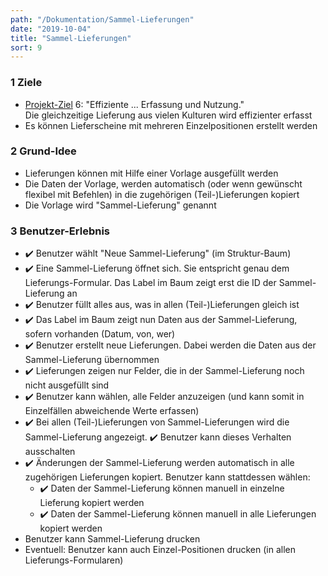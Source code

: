 ```yaml
---
path: "/Dokumentation/Sammel-Lieferungen"
date: "2019-10-04"
title: "Sammel-Lieferungen"
sort: 9
---
```


### 1	Ziele
- [Projekt-Ziel](/Dokumentation/Ziele) 6: "Effiziente ... Erfassung und Nutzung."<br/>
  Die gleichzeitige Lieferung aus vielen Kulturen wird effizienter erfasst
- Es können Lieferscheine mit mehreren Einzelpositionen erstellt werden

### 2 Grund-Idee
- Lieferungen können mit Hilfe einer Vorlage ausgefüllt werden
- Die Daten der Vorlage, werden automatisch (oder wenn gewünscht flexibel mit Befehlen) in die zugehörigen (Teil-)Lieferungen kopiert
- Die Vorlage wird "Sammel-Lieferung" genannt

### 3	Benutzer-Erlebnis
- :heavy_check_mark: Benutzer wählt "Neue Sammel-Lieferung" (im Struktur-Baum)
- :heavy_check_mark: Eine Sammel-Lieferung öffnet sich. Sie entspricht genau dem Lieferungs-Formular. Das Label im Baum zeigt erst die ID der Sammel-Lieferung an
- :heavy_check_mark: Benutzer füllt alles aus, was in allen (Teil-)Lieferungen gleich ist
- :heavy_check_mark: Das Label im Baum zeigt nun Daten aus der Sammel-Lieferung, sofern vorhanden (Datum, von, wer)
- :heavy_check_mark: Benutzer erstellt neue Lieferungen. Dabei werden die Daten aus der Sammel-Lieferung übernommen
- :heavy_check_mark: Lieferungen zeigen nur Felder, die in der Sammel-Lieferung noch nicht ausgefüllt sind
- :heavy_check_mark: Benutzer kann wählen, alle Felder anzuzeigen (und kann somit in Einzelfällen abweichende Werte erfassen)
- :heavy_check_mark: Bei allen (Teil-)Lieferungen von Sammel-Lieferungen wird die Sammel-Lieferung angezeigt. :heavy_check_mark: Benutzer kann dieses Verhalten ausschalten
- :heavy_check_mark: Änderungen der Sammel-Lieferung werden automatisch in alle zugehörigen Lieferungen kopiert. Benutzer kann stattdessen wählen: 
  - :heavy_check_mark: Daten der Sammel-Lieferung können manuell in einzelne Lieferung kopiert werden
  - :heavy_check_mark: Daten der Sammel-Lieferung können manuell in alle Lieferungen kopiert werden
- Benutzer kann Sammel-Lieferung drucken
- Eventuell: Benutzer kann auch Einzel-Positionen drucken (in allen Lieferungs-Formularen)
